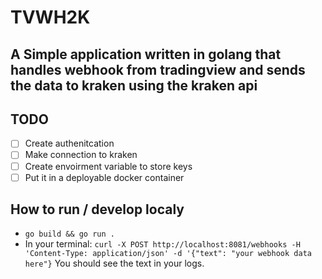 # TVWH2K
## A Simple application written in golang that handles webhook from tradingview and sends the data to kraken using the kraken api

## TODO
- [ ] Create authenitcation
- [ ] Make connection to kraken
- [ ] Create envoirment variable to store keys
- [ ] Put it in a deployable docker container

## How to run / develop localy
- `go build && go run .`
- In your terminal: `curl -X POST http://localhost:8081/webhooks -H 'Content-Type: application/json' -d '{"text": "your webhook data here"}`
You should see the text in your logs.
